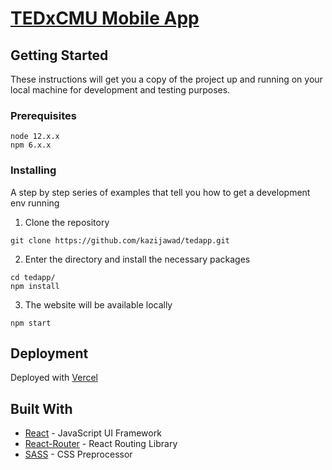 # [TEDxCMU Mobile App](https://tedxcmu.app/)

## Getting Started

These instructions will get you a copy of the project up and running on your local machine for development and testing purposes.

### Prerequisites

```
node 12.x.x
npm 6.x.x
```

### Installing

A step by step series of examples that tell you how to get a development env running

1. Clone the repository
```
git clone https://github.com/kazijawad/tedapp.git
```

2. Enter the directory and install the necessary packages
```
cd tedapp/
npm install
```

3. The website will be available locally
```
npm start
```

## Deployment

Deployed with [Vercel](https://vercel.com)

## Built With

* [React](http://www.reactjs.com) - JavaScript UI Framework
* [React-Router](https://reacttraining.com/react-router/) - React Routing Library
* [SASS](https://sass-lang.com/) - CSS Preprocessor
